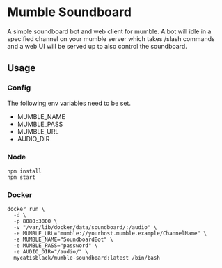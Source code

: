 # Mumble Soundboard

A simple soundboard bot and web client for mumble. A bot will idle in a specified channel on your mumble server which takes /slash commands and a web UI will be served up to also control the soundboard.

## Usage

### Config

The following env variables need to be set.

 * MUMBLE_NAME
 * MUMBLE_PASS
 * MUMBLE_URL
 * AUDIO_DIR

### Node

```
npm install
npm start
```

### Docker

```
docker run \
  -d \
  -p 8080:3000 \
  -v "/var/lib/docker/data/soundboard/:/audio" \
  -e MUMBLE_URL="mumble://yourhost.mumble.example/ChannelName" \
  -e MUMBLE_NAME="SoundboardBot" \
  -e MUMBLE_PASS="password" \
  -e AUDIO_DIR="/audio/" \
  mycatisblack/mumble-soundboard:latest /bin/bash
```

